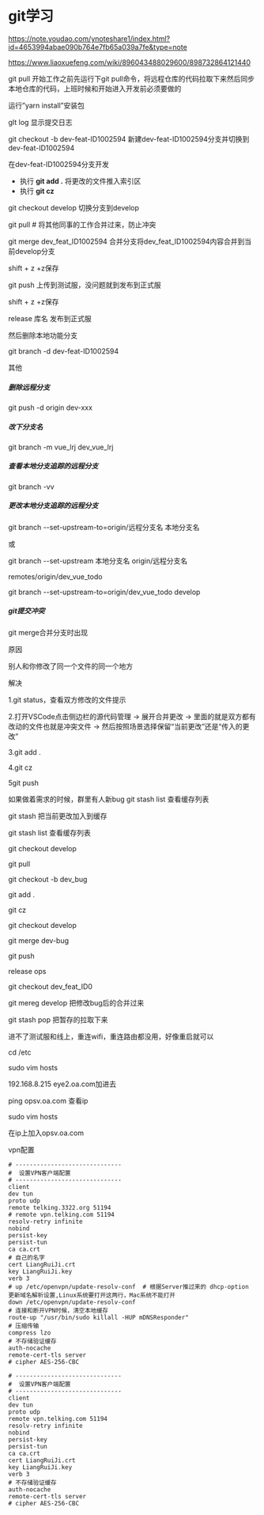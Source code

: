 # git学习

https://note.youdao.com/ynoteshare1/index.html?id=4653994abae090b764e7fb65a039a7fe&type=note

https://www.liaoxuefeng.com/wiki/896043488029600/898732864121440

git pull 开始工作之前先运行下git pull命令，将远程仓库的代码拉取下来然后同步本地仓库的代码，上班时候和开始进入开发前必须要做的

 运行”yarn install”安装包

gIt log  显示提交日志

git checkout -b dev-feat-ID1002594 新建dev-feat-ID1002594分支并切换到dev-feat-ID1002594 

在dev-feat-ID1002594分支开发

- 执行 **git add .** 将更改的文件推入索引区
- 执行 **git cz** 

git checkout develop  切换分支到develop

git pull # 将其他同事的工作合并过来，防止冲突

git merge dev_feat_ID1002594 合并分支将dev_feat_ID1002594内容合并到当前develop分支

shift + z +z保存

git push 上传到测试服，没问题就到发布到正式服

shift + z +z保存

release 库名 发布到正式服



然后删除本地功能分支

git branch -d dev-feat-ID1002594







其他

##### 删除远程分支

git push -d origin dev-xxx

##### 改下分支名

 git branch -m vue_lrj dev_vue_lrj

##### 查看本地分支追踪的远程分支

git branch -vv

##### 更改本地分支追踪的远程分支

git branch --set-upstream-to=origin/远程分支名 本地分支名

或

git branch --set-upstream 本地分支名 origin/远程分支名

  remotes/origin/dev_vue_todo

git branch --set-upstream-to=origin/dev_vue_todo develop

##### git提交冲突

git merge合并分支时出现

原因

别人和你修改了同一个文件的同一个地方

解决

1.git status，查看双方修改的文件提示

2.打开VSCode点击侧边栏的源代码管理 -> 展开合并更改 -> 里面的就是双方都有改动的文件也就是冲突文件 -> 然后按照场景选择保留“当前更改”还是“传入的更改”

 3.git add .

4.git cz

5git push



如果做着需求的时候，群里有人新bug
git stash list 查看缓存列表

git stash 把当前更改加入到缓存

 git stash list  查看缓存列表

git checkout develop

git pull 

git checkout -b dev_bug

git add .

git cz

git checkout develop

git merge dev-bug

git push

release ops

git checkout dev_feat_ID0



git mereg develop 把修改bug后的合并过来

git stash pop  把暂存的拉取下来







进不了测试服和线上，重连wifi，重连路由都没用，好像重启就可以

cd /etc

sudo vim hosts

192.168.8.215 eye2.oa.com加进去



ping opsv.oa.com 查看ip

sudo vim hosts

在ip上加入opsv.oa.com



vpn配置

~~~
# ------------------------------
#  设置VPN客户端配置
# ------------------------------
client
dev tun
proto udp
remote telking.3322.org 51194
# remote vpn.telking.com 51194
resolv-retry infinite
nobind
persist-key
persist-tun
ca ca.crt
# 自己的名字
cert LiangRuiJi.crt 
key LiangRuiJi.key
verb 3
# up /etc/openvpn/update-resolv-conf  # 根据Server推过来的 dhcp-option 更新域名解析设置,Linux系统要打开这两行，Mac系统不能打开
down /etc/openvpn/update-resolv-conf
# 连接和断开VPN时候，清空本地缓存
route-up "/usr/bin/sudo killall -HUP mDNSResponder"
# 压缩传输
compress lzo
# 不存储验证缓存
auth-nocache
remote-cert-tls server
# cipher AES-256-CBC
~~~

~~~
# ------------------------------
#  设置VPN客户端配置
# ------------------------------
client
dev tun
proto udp
remote vpn.telking.com 51194
resolv-retry infinite
nobind
persist-key
persist-tun
ca ca.crt
cert LiangRuiJi.crt
key LiangRuiJi.key
verb 3
# 不存储验证缓存
auth-nocache
remote-cert-tls server
# cipher AES-256-CBC

~~~

